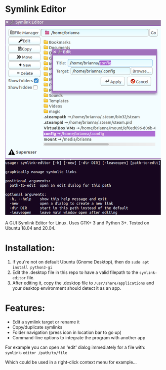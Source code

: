 # Symlink Editor

![Screenshot](/screenshot.png?raw=true)
![Screenshot](/screenshot2.png?raw=true)

A GUI Symlink Editor for Linux. Uses GTK+ 3 and Python 3+. Tested on Ubuntu 18.04 and 20.04.


# Installation:
1. If you're not on default Ubuntu (Gnome Desktop), then do `sudo apt install python3-gi`
2. Edit the .desktop file in this repo to have a valid filepath to the `symlink-editor` file.
3. After editing it, copy the .desktop file to `/usr/share/applications` and your desktop environment should detect it as an app.


# Features:
- Edit a symlink target or rename it
- Copy/duplicate symlinks
- Folder navigation (press icon in location bar to go up)
- Command-line options to integrate the program with another app


For example you can open an 'edit' dialog immediately for a file with: `symlink-editor /path/to/file`

Which could be used in a right-click context menu for example...
